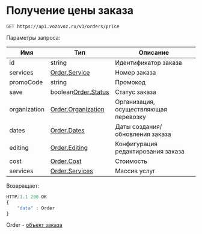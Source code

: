 # Получение цены заказа

`GET https://api.vozovoz.ru/v1/orders/price`

Параметры запроса:

Имя | Тип | Описание
--- | --- | ---
id | string | Идентификатор заказа
services | [Order.Service](orders_object.md#service) | Номер заказа
promoCode | string | Промокод
save | boolean[Order.Status](#status) | Статус заказа
organization | [Order.Organization](#organization) | Организация, осуществляющая перевозку
dates | [Order.Dates](#dates) | Даты создания/обновления заказа
editing | [Order.Editing](#editing) | Конфигурация редактирования заказа
cost | [Order.Cost](#cost) | Стоимость
services | [Order.Services](#services) | Массив услуг

Возвращает:

```js
HTTP/1.1 200 OK
{
    "data" : Order
}
```

Order - [объект заказа](orders_object.md)
